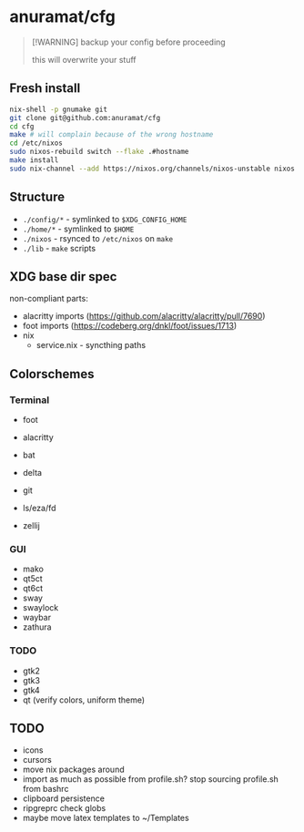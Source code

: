 # anuramat/cfg

> [!WARNING] backup your config before proceeding
>
> this will overwrite your stuff

## Fresh install

```bash
nix-shell -p gnumake git
git clone git@github.com:anuramat/cfg
cd cfg
make # will complain because of the wrong hostname
cd /etc/nixos
sudo nixos-rebuild switch --flake .#hostname
make install
sudo nix-channel --add https://nixos.org/channels/nixos-unstable nixos
```

## Structure

- `./config/*` - symlinked to `$XDG_CONFIG_HOME`
- `./home/*` - symlinked to `$HOME`
- `./nixos` - rsynced to `/etc/nixos` on `make`
- `./lib` - `make` scripts

## XDG base dir spec

non-compliant parts:

- alacritty imports (https://github.com/alacritty/alacritty/pull/7690)
- foot imports (https://codeberg.org/dnkl/foot/issues/1713)
- nix
  - service.nix - syncthing paths

## Colorschemes

### Terminal

- foot
- alacritty

- bat
- delta
- git
- ls/eza/fd
- zellij

### GUI

- mako
- qt5ct
- qt6ct
- sway
- swaylock
- waybar
- zathura

### TODO

- gtk2
- gtk3
- gtk4
- qt (verify colors, uniform theme)

## TODO

- icons
- cursors
- move nix packages around
- import as much as possible from profile.sh? stop sourcing profile.sh from
  bashrc
- clipboard persistence
- ripgreprc check globs
- maybe move latex templates to ~/Templates

